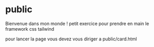 # public
Bienvenue dans mon monde !
petit exercice pour prendre en main le framework css tailwind 

pour lancer la page vous devez vous diriger a public/card.html
 
